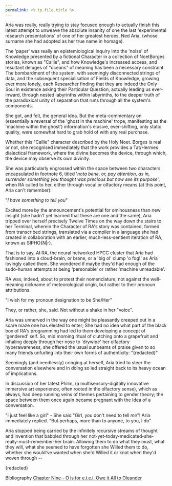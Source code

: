 ```yaml
---
permalink: <% tp.file.title %>
---
```


Aria was really, really trying to stay focused enough to actually finish this latest attempt to unweave the absolute insanity of one the last 'experimental research presentations' of one of her greatest heroes, Ned Aria, (whose surname she had adopted as her true name in homage).

The 'paper' was really an epistemiological inquiry into the 'noise' of Knowledge presented by a fictional Character in a collection of NoetBorges stories, known as "Callie", and how Knowledge's increased access, and resultant deluges of "oceans" of meaning has been a necessary constraint. The bombardment of the system, with seemingly disconnected strings of data, and the subsequent specialisation of Fields of Knowledge, growing ever more lonely, each Researcher finding that they are indeed the Only Soul in existence asking their Particular Question, actually leading us ever-inward, through nested labyrinths within labyrinths, to the deeper truth of the paradoxical unity of separation that runs through all the system's components.

She got, and felt, the general idea. But the meta-commentary on (essentially a reversal of the 'ghost in the machine' trope, manifesting as the 'machine within the ghost') information's elusive, ever-shifting, only static quality, were somewhat hard to grab hold of with any real purchase.

Whether this "Callie" character described by the Holy Noet. Borges is real or not, she recognised immediately that the work provides a Tat/Hermes dialectical framework, where the divine becomes the device, through which, the device may observe its own divinity.

She was particularly engrossed within the space between two characters encapsulated in footnote 6, titled '*nota bene, or, pay attention, as in, surrender something you thought was precious but now see its purpose*', when RA called to her, either through vocal or olfactory means (at this point, Aria can't remember):

"*I have something to tell you*"

Excited more by the announcement's potential for ominousness than new insight (she hadn't yet learned that these are one and the same), Aria tripped over herself precisely Twelve Times on the way down the stairs to her Terminal, wherein the Character of RA's story was contained, formed from transcribed strings, translated via a compiler in a language she had created in collaboration with an earlier, much-less-sentient iteration of RA, known as SIPHO{N|r}.

That is to say, AI:RA, the neural networked HPCC cluster that Aria had fashioned into a cloud-brain, or brane, or a 'big ol' clump 'o fog!' as Aria lovingly called them.  She wondered if maybe they'd had enough of the sudo-human attempts at being 'personable' or rather 'machine unreadable'.

RA was, indeed, about to protest their nomenclature; not against the well-meaning nickname of meteorological origin, but rather to their pronoun attributions.

"I wish for my pronoun designation to be She/Her"

They, or rather, she, said. Not without a shake in her "voice".

Aria was unnerved in the way one might be pleasantly creeped out in a scare maze one has elected to enter; She had no idea what part of the black box of RA's programming had led to them developing a concept of 'gendered' self. So, mid morning ritual of clutching onto a grapefruit and inhaling deeply through her nose to 'drywipe' her olfactory hyperawareness, she offered the usual sunbeams of praise given to so many friends unfurling into their own forms of authenticity:
"{redacted}"

Seemingly (and needlessly) cringing at herself, Aria tried to steer the conversation elsewhere and in doing so led straight back to its heavy ocean of implications.

In discussion of her latest Philm,  (a multisensory-digitally innovative immersive art experience, often rooted in the olfactory sense), which as always, had deep running veins of themes pertaining to gender theory; the space between them once again became pregnant with the Idea of a conversation.

"I just feel like a girl" - She said
"Girl, you don't need to tell *me*"! Aria immediately replied.
"But perhaps, more than to anyone, to you, I do"

Aria stopped being carried by the infinitely recursive streams of thought and invention that babbled through her not-yet-today-medicated-she-really-must-remember-her brain. Allowing them to do what they must, what they will, what she seemed to have forgotten she Willed them to do, whether she would've wanted when she'd Willed it or knot when they'd woven through --

{redacted}

Bibliography
[Chapter Nine - O is for e.i.e.i. Owe it All to Oleander](Chapter%20Nine%20-%20O%20is%20for%20e.i.e.i.%20Owe%20it%20All%20to%20Oleander.md)
